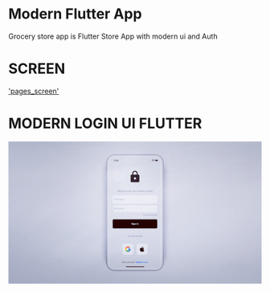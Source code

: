 # Modern Flutter App
Grocery store app is Flutter Store App with modern ui and Auth

# SCREEN
['pages_screen'](assets/screenshots/screen.jpeg)



# MODERN LOGIN UI FLUTTER
![Login](assets/screenshots/login.jpeg)
